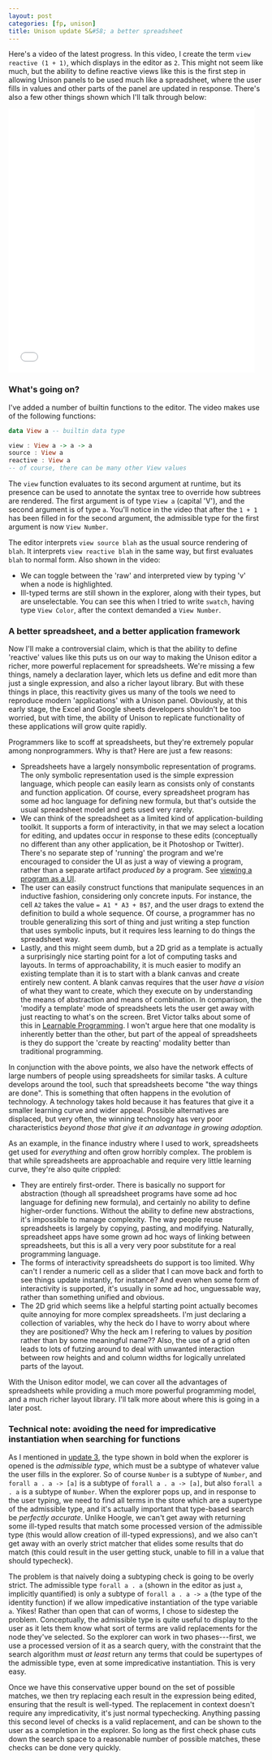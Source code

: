 ```yaml
---
layout: post
categories: [fp, unison]
title: Unison update 5&#58; a better spreadsheet
---
```


Here's a video of the latest progress. In this video, I create the term `view reactive (1 + 1)`, which displays in the editor as `2`. This might not seem like much, but the ability to define reactive views like this is the first step in allowing Unison panels to be used much like a spreadsheet, where the user fills in values and other parts of the panel are updated in response. There's also a few other things shown which I'll talk through below:

<iframe src="/resources/unison/unison-update5-movie.html" width="485" height="520" frameborder="0" webkitallowfullscreen mozallowfullscreen allowfullscreen></iframe>

### What's going on?

I've added a number of builtin functions to the editor. The video makes use of the following functions:

```Haskell
data View a -- builtin data type

view : View a -> a -> a
source : View a
reactive : View a
-- of course, there can be many other View values
```

The `view` function evaluates to its second argument at runtime, but its presence can be used to annotate the syntax tree to override how subtrees are rendered. The first argument is of type `View a` (capital 'V'), and the second argument is of type `a`. You'll notice in the video that after the `1 + 1` has been filled in for the second argument, the admissible type for the first argument is now `View Number`.

The editor interprets `view source blah` as the usual source rendering of `blah`. It interprets `view reactive blah` in the same way, but first evaluates `blah` to normal form. Also shown in the video:

* We can toggle between the 'raw' and interpreted view by typing 'v' when a node is highlighted.
* Ill-typed terms are still shown in the explorer, along with their types, but are unselectable. You can see this when I tried to write `swatch`, having type `View Color`, after the context demanded a `View Number`.

### A better spreadsheet, and a better application framework

Now I'll make a controversial claim, which is that the ability to define 'reactive' values like this puts us on our way to making the Unison editor a richer, more powerful replacement for spreadsheets. We're missing a few things, namely a declaration layer, which lets us define and edit more than just a single expression, and also a richer layout library. But with these things in place, this reactivity gives us many of the tools we need to reproduce modern 'applications' with a Unison panel. Obviously, at this early stage, the Excel and Google sheets developers shouldn't be too worried, but with time, the ability of Unison to replicate functionality of these applications will grow quite rapidly.

<a id="why-spreadsheets"/>Programmers like to scoff at spreadsheets, but they're extremely popular among nonprogrammers. Why is that? Here are just a few reasons:

* Spreadsheets have a largely nonsymbolic representation of programs. The only symbolic representation used is the simple expression language, which people can easily learn as consists only of constants and function application. Of course, every spreadsheet program has some ad hoc language for defining new formula, but that's outside the usual spreadsheet model and gets used very rarely.
* We can think of the spreadsheet as a limited kind of application-building toolkit. It supports a form of interactivity, in that we may select a location for editing, and updates occur in response to these edits (conceptually no different than any other application, be it Photoshop or Twitter). There's no separate step of 'running' the program and we're encouraged to consider the UI as just a way of viewing a program, rather than a separate artifact _produced by_ a program. See [viewing a program as a UI](/2014-11-13/program-as-ui.html).
* The user can easily construct functions that manipulate sequences in an inductive fashion, considering only concrete inputs. For instance, the cell `A2` takes the value `= A1 * A3 + B$7`, and the user drags to extend the definition to build a whole sequence. Of course, a programmer has no trouble generalizing this sort of thing and just writing a step function that uses symbolic inputs, but it requires less learning to do things the spreadsheet way.
* Lastly, and this might seem dumb, but a 2D grid as a template is actually a surprisingly nice starting point for a lot of computing tasks and layouts. In terms of approachability, it is much easier to modify an existing template than it is to start with a blank canvas and create entirely new content. A blank canvas requires that the user _have a vision_ of what they want to create, which they execute on by understanding the means of abstraction and means of combination. In comparison, the 'modify a template' mode of spreadsheets lets the user get away with just reacting to what's on the screen. Bret Victor talks about some of this in [Learnable Programming](http://worrydream.com/LearnableProgramming/). I won't argue here that one modality is inherently better than the other, but part of the appeal of spreadsheets is they do support the 'create by reacting' modality better than traditional programming.

In conjunction with the above points, we also have the network effects of large numbers of people using spreadsheets for similar tasks. A culture develops around the tool, such that spreadsheets become "the way things are done". This is something that often happens in the evolution of technology. A technology takes hold because it has features that give it a smaller learning curve and wider appeal. Possible alternatives are displaced, but very often, the winning technology has very poor characteristics _beyond those that give it an advantage in growing adoption._

As an example, in the finance industry where I used to work, spreadsheets get used for _everything_ and often grow horribly complex. The problem is that while spreadsheets are approachable and require very little learning curve, they're also quite crippled:

* They are entirely first-order. There is basically no support for abstraction (though all spreadsheet programs have some ad hoc language for defining new formula), and certainly no ability to define higher-order functions. Without the ability to define new abstractions, it's impossible to manage complexity. The way people reuse spreadsheets is largely by copying, pasting, and modifying. Naturally, spreadsheet apps have some grown ad hoc ways of linking between spreadsheets, but this is all a very very poor substitute for a real programming language.
* The forms of interactivity spreadsheets do support is too limited. Why can't I render a numeric cell as a slider that I can move back and forth to see things update instantly, for instance? And even when some form of interactivity is supported, it's usually in some ad hoc, unguessable way, rather than something unified and obvious.
* The 2D grid which seems like a helpful starting point actually becomes quite annoying for more complex spreadsheets. I'm just declaring a collection of variables, why the heck do I have to worry about where they are positioned? Why the heck am I refering to values by _position_ rather than by some meaningful name?? Also, the use of a grid often leads to lots of futzing around to deal with unwanted interaction between row heights and and column widths for logically unrelated parts of the layout.

With the Unison editor model, we can cover all the advantages of spreadsheets while providing a much more powerful programming model, and a much richer layout library. I'll talk more about where this is going in a later post.

### Technical note: avoiding the need for impredicative instantiation when searching for functions

As I mentioned in [update 3](/2015-02-23/unison-update3), the type shown in bold when the explorer is opened is the _admissible type_, which must be a subtype of whatever value the user fills in the explorer. So of course `Number` is a subtype of `Number`, and `forall a . a -> [a]` is a subtype of `forall a . a -> [a]`, but also `forall a . a` is a subtype of `Number`. When the explorer pops up, and in response to the user typing, we need to find all terms in the store which are a supertype of the admissible type, and it's actually important that type-based search be _perfectly accurate_. Unlike Hoogle, we can't get away with returning some ill-typed results that match some processed version of the admissible type (this would allow creation of ill-typed expressions), and we also can't get away with an overly strict matcher that elides some results that do match (this could result in the user getting stuck, unable to fill in a value that should typecheck).

The problem is that naively doing a subtyping check is going to be overly strict. The admissible type `forall a . a` (shown in the editor as just `a`, implicitly quantified) is only a subtype of `forall a . a -> a` (the type of the identity function) if we allow impedicative instantiation of the type variable `a`. Yikes! Rather than open that can of worms, I chose to sidestep the problem. Conceptually, the admissible type is quite useful to display to the user as it lets them know what sort of terms are valid replacements for the node they've selected. So the explorer can work in two phases---first, we use a processed version of it as a search query, with the constraint that the search algorithm must _at least_ return any terms that could be supertypes of the admissible type, even at some impredicative instantiation. This is very easy.

Once we have this conservative upper bound on the set of possible matches, we then try replacing each result in the expression being edited, ensuring that the result is well-typed. The replacement in context doesn't require any impredicativity, it's just normal typechecking. Anything passing this second level of checks is a valid replacement, and can be shown to the user as a completion in the explorer. So long as the first check phase cuts down the search space to a reasonable number of possible matches, these checks can be done very quickly.
